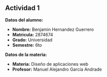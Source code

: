 ## Actividad 1

**Datos del alumno:**

- **Nombre:** Benjamin Hernandez Guerrero
- **Matricula:** 2874674
- **Grado:** Universidad
- **Semestre:** 6to

**Datos de la materia:**
- **Materia:** Diseño de aplicaciones web
- **Profesor:** Manuel Alejandro García Andrade
